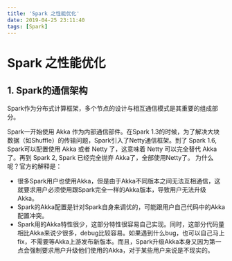 ```yaml
---
title: 'Spark 之性能优化'
date: 2019-04-25 23:11:40
tags: [Spark]
---
```

# Spark 之性能优化

## 1. Spark的通信架构

Spark作为分布式计算框架，多个节点的设计与相互通信模式是其重要的组成部分。

Spark一开始使用 Akka 作为内部通信部件。在Spark 1.3的时候，为了解决大块数据（如Shuffle）的传输问题，Spark引入了Netty通信框架。到了 Spark 1.6, Spark可以配置使用 Akka 或者 Netty 了，这意味着 Netty 可以完全替代 Akka了。再到 Spark 2, Spark 已经完全抛弃 Akka了，全部使用Netty了。
为什么呢？官方的解释是：

- 很多Spark用户也使用Akka，但是由于Akka不同版本之间无法互相通信，这就要求用户必须使用跟Spark完全一样的Akka版本，导致用户无法升级Akka。
- Spark的Akka配置是针对Spark自身来调优的，可能跟用户自己代码中的Akka配置冲突。
- Spark用的Akka特性很少，这部分特性很容易自己实现。同时，这部分代码量相比Akka来说少很多，debug比较容易。如果遇到什么bug，也可以自己马上fix，不需要等Akka上游发布新版本。而且，Spark升级Akka本身又因为第一点会强制要求用户升级他们使用的Akka，对于某些用户来说是不现实的。





